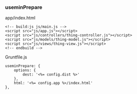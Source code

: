 ### useminPrepare

app/index.html
<pre><code class="html">&lt;!-- build:js js/main.js --&gt;
&lt;script src=&quot;js/app.js&quot;&gt;&lt;/script&gt;
&lt;script src=&quot;js/controllers/thing-controller.js&quot;&gt;&lt;/script&gt;
&lt;script src=&quot;js/models/thing-model.js&quot;&gt;&lt;/script&gt;
&lt;script src=&quot;js/views/thing-view.js&quot;&gt;&lt;/script&gt;
&lt;!-- endbuild --&gt;
</code></pre>

Gruntfile.js
```
useminPrepare: {
    options: {
        dest: '<%= config.dist %>'
    },
    html: '<%= config.app %>/index.html'
},
```
